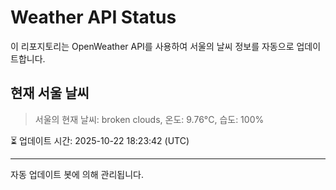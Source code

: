 
# Weather API Status

이 리포지토리는 OpenWeather API를 사용하여 서울의 날씨 정보를 자동으로 업데이트합니다.

## 현재 서울 날씨
> 서울의 현재 날씨: broken clouds, 온도: 9.76°C, 습도: 100%

⏳ 업데이트 시간: 2025-10-22 18:23:42 (UTC)

---
자동 업데이트 봇에 의해 관리됩니다.
